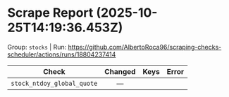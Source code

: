 # Scrape Report (2025-10-25T14:19:36.453Z)

Group: `stocks`  |  Run: https://github.com/AlbertoRoca96/scraping-checks-scheduler/actions/runs/18804237414

| Check | Changed | Keys | Error |
|---|:---:|:--|:--|
| `stock_ntdoy_global_quote` | — |  |  |
